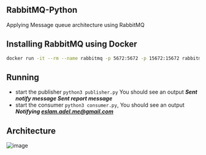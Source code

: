 ## RabbitMQ-Python
Applying Message queue architecture using RabbitMQ

## Installing RabbitMQ using Docker
```bash
docker run -it --rm --name rabbitmq -p 5672:5672 -p 15672:15672 rabbitmq:3.11-management
```
## Running
- start the publisher ``` python3 publisher.py ``` You should see an output ***Sent notify message
Sent report message***
- start the consumer ```python3 consumer.py```, You should see an output ***Notifying eslam.adel.me@gmail.com***

## Architecture
![image](https://user-images.githubusercontent.com/38042656/218279597-51c58403-feb5-49e3-a51d-777835fbd4b1.png)
